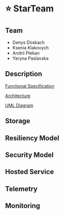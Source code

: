 # ⭐ StarTeam

## Team
- Denys Doskach 
- Ksenia Klakovych
- Andrii Plekan
- Yaryna Paslavska
## Description
[Functional Specification](./docs/Functional%20specification.pdf)

[Architecture](./docs/Architecture.pdf)

[UML Diagram](./docs/SequenceDiagram.pdf)
## Storage
## Resiliency Model
## Security Model
## Hosted Service
## Telemetry
## Monitoring
